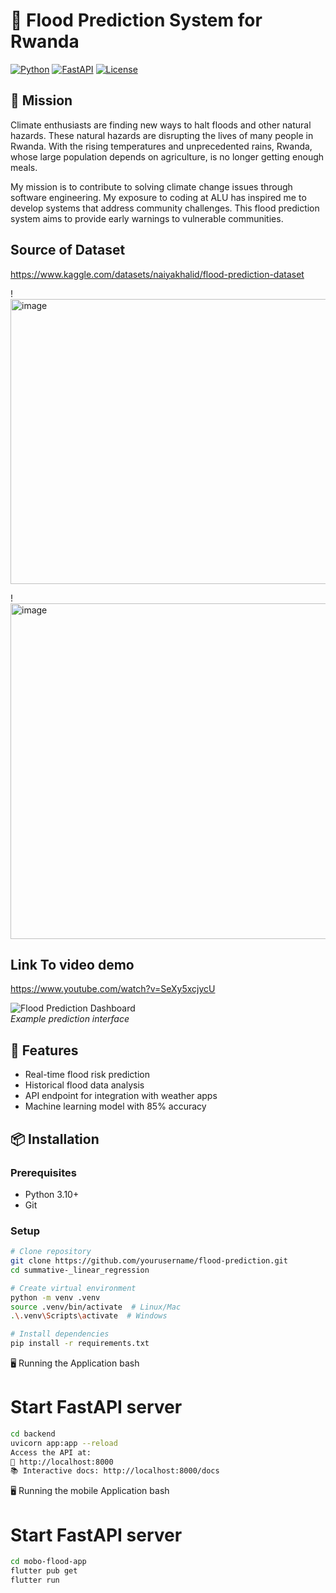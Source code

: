# 🌊 Flood Prediction System for Rwanda

[![Python](https://img.shields.io/badge/Python-3.10+-blue.svg)](https://www.python.org/)
[![FastAPI](https://img.shields.io/badge/FastAPI-0.109-green.svg)](https://fastapi.tiangolo.com/)
[![License](https://img.shields.io/badge/License-MIT-yellow.svg)](LICENSE)

## 🎯 Mission
Climate enthusiasts are finding new ways to halt floods and other natural hazards. These natural hazards are disrupting the lives of many people in Rwanda. With the rising temperatures and unprecedented rains, Rwanda, whose large population depends on agriculture, is no longer getting enough meals. 

My mission is to contribute to solving climate change issues through software engineering. My exposure to coding at ALU has inspired me to develop systems that address community challenges. This flood prediction system aims to provide early warnings to vulnerable communities.

## Source of Dataset
https://www.kaggle.com/datasets/naiyakhalid/flood-prediction-dataset

!<img width="694" height="456" alt="image" src="https://github.com/user-attachments/assets/278236e2-4203-406c-a2c0-6834afa6b527" />

!<img width="690" height="537" alt="image" src="https://github.com/user-attachments/assets/e534ba1b-0396-44a6-89d7-2970c723fcf4" />

## Link To video demo
https://www.youtube.com/watch?v=SeXy5xcjycU

![Flood Prediction Dashboard](screenshots/dashboard.png)  
*Example prediction interface*

## 🚀 Features
- Real-time flood risk prediction
- Historical flood data analysis
- API endpoint for integration with weather apps
- Machine learning model with 85% accuracy

## 📦 Installation

### Prerequisites
- Python 3.10+
- Git

### Setup
```bash
# Clone repository
git clone https://github.com/yourusername/flood-prediction.git
cd summative-_linear_regression

# Create virtual environment
python -m venv .venv
source .venv/bin/activate  # Linux/Mac
.\.venv\Scripts\activate  # Windows

# Install dependencies
pip install -r requirements.txt

```
🖥️ Running the Application
bash
# Start FastAPI server
```bash
cd backend
uvicorn app:app --reload
Access the API at:
🔗 http://localhost:8000
📚 Interactive docs: http://localhost:8000/docs
```

🖥️ Running the mobile Application
bash
# Start FastAPI server
```bash
cd mobo-flood-app
flutter pub get
flutter run
```

